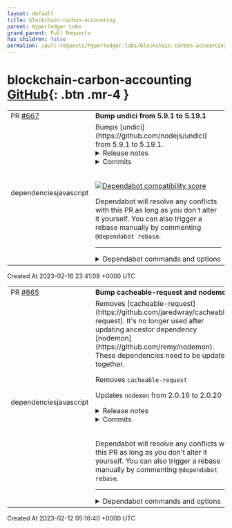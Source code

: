```yaml
---
layout: default
title: blockchain-carbon-accounting
parent: Hyperledger Labs
grand_parent: Pull Requests
has_children: false
permalink: /pull-requests/hyperledger-labs/blockchain-carbon-accounting
---
```


# blockchain-carbon-accounting <span class="fs-3 right-align">[GitHub](https://github.com/hyperledger-labs/blockchain-carbon-accounting){: .btn .mr-4 }</span>


<div>
    <table>
        <tr>
            <td>
                PR <a href="https://github.com/hyperledger-labs/blockchain-carbon-accounting/pull/667" class=".btn">#667</a>
            </td>
            <td>
                <b>
                    Bump undici from 5.9.1 to 5.19.1
                </b>
            </td>
        </tr>
        <tr>
            <td>
                <span class="chip">dependencies</span><span class="chip">javascript</span>
            </td>
            <td>
                Bumps [undici](https://github.com/nodejs/undici) from 5.9.1 to 5.19.1.
<details>
<summary>Release notes</summary>
<p><em>Sourced from <a href="https://github.com/nodejs/undici/releases">undici's releases</a>.</em></p>
<blockquote>
<h2>v5.19.1</h2>
<h2>⚠️ Security Release ⚠️</h2>
<ul>
<li><a href="https://github.com/nodejs/undici/security/advisories/GHSA-r6ch-mqf9-qc9w">Regular Expression Denial of Service in Headers</a> with CVE-2023-24807</li>
<li><a href="https://github.com/nodejs/undici/security/advisories/GHSA-5r9g-qh6m-jxff">CRLF Injection in Nodejs ‘undici’ via host</a> with CVE-2023-23936</li>
</ul>
<p>This release is part of the Node.js security release train: <a href="https://nodejs.org/en/blog/vulnerability/february-2023-security-releases/">https://nodejs.org/en/blog/vulnerability/february-2023-security-releases/</a></p>
<h2>v5.19.0</h2>
<h2>What's Changed</h2>
<ul>
<li>fix(fetch): raise AbortSignal max event listeners by <a href="https://github.com/KhafraDev"><code>@​KhafraDev</code></a> in <a href="https://github-redirect.dependabot.com/nodejs/undici/pull/1910">nodejs/undici#1910</a></li>
<li>fix: content-disposition header parsing by <a href="https://github.com/climba03003"><code>@​climba03003</code></a> in <a href="https://github-redirect.dependabot.com/nodejs/undici/pull/1911">nodejs/undici#1911</a></li>
<li>fix: remove test by <a href="https://github.com/KhafraDev"><code>@​KhafraDev</code></a> in <a href="https://github-redirect.dependabot.com/nodejs/undici/pull/1916">nodejs/undici#1916</a></li>
<li>feat: add Headers.prototype.getSetCookie by <a href="https://github.com/KhafraDev"><code>@​KhafraDev</code></a> in <a href="https://github-redirect.dependabot.com/nodejs/undici/pull/1915">nodejs/undici#1915</a></li>
<li>fix(headers): clone getSetCookie list &amp; add getSetCookie type by <a href="https://github.com/KhafraDev"><code>@​KhafraDev</code></a> in <a href="https://github-redirect.dependabot.com/nodejs/undici/pull/1917">nodejs/undici#1917</a></li>
<li>doc(mock): update out-of-date reply documentation by <a href="https://github.com/p9f"><code>@​p9f</code></a> in <a href="https://github-redirect.dependabot.com/nodejs/undici/pull/1913">nodejs/undici#1913</a></li>
<li>fix(types): add missing keepAlive params by <a href="https://github.com/SkeLLLa"><code>@​SkeLLLa</code></a> in <a href="https://github-redirect.dependabot.com/nodejs/undici/pull/1918">nodejs/undici#1918</a></li>
<li>Make the fetch() abort test pass locally, on Linux and Mac, Node 18/19. by <a href="https://github.com/mcollina"><code>@​mcollina</code></a> in <a href="https://github-redirect.dependabot.com/nodejs/undici/pull/1927">nodejs/undici#1927</a></li>
</ul>
<h2>New Contributors</h2>
<ul>
<li><a href="https://github.com/climba03003"><code>@​climba03003</code></a> made their first contribution in <a href="https://github-redirect.dependabot.com/nodejs/undici/pull/1911">nodejs/undici#1911</a></li>
<li><a href="https://github.com/p9f"><code>@​p9f</code></a> made their first contribution in <a href="https://github-redirect.dependabot.com/nodejs/undici/pull/1913">nodejs/undici#1913</a></li>
</ul>
<p><strong>Full Changelog</strong>: <a href="https://github.com/nodejs/undici/compare/v5.18.0...v5.19.0">https://github.com/nodejs/undici/compare/v5.18.0...v5.19.0</a></p>
<h2>v5.18.0</h2>
<h2>What's Changed</h2>
<ul>
<li>Add ability to set TCP keepalive by <a href="https://github.com/xconverge"><code>@​xconverge</code></a> in <a href="https://github-redirect.dependabot.com/nodejs/undici/pull/1904">nodejs/undici#1904</a></li>
<li>use faster timers by <a href="https://github.com/ronag"><code>@​ronag</code></a> in <a href="https://github-redirect.dependabot.com/nodejs/undici/pull/1908">nodejs/undici#1908</a></li>
<li>fix: ensure header value is a string by <a href="https://github.com/ronag"><code>@​ronag</code></a> in <a href="https://github-redirect.dependabot.com/nodejs/undici/pull/1899">nodejs/undici#1899</a></li>
</ul>
<p><strong>Full Changelog</strong>: <a href="https://github.com/nodejs/undici/compare/v5.17.1...v5.18.0">https://github.com/nodejs/undici/compare/v5.17.1...v5.18.0</a></p>
<h2>v5.17.1</h2>
<h2>What's Changed</h2>
<ul>
<li>fix: bad buffer slice (<a href="https://github.com/nodejs/undici/commit/d2be675575512794dcd41b9683b209fc15368154">https://github.com/nodejs/undici/commit/d2be675575512794dcd41b9683b209fc15368154</a>)</li>
</ul>
<p><strong>Full Changelog</strong>: <a href="https://github.com/nodejs/undici/compare/v5.17.0...v5.17.1">https://github.com/nodejs/undici/compare/v5.17.0...v5.17.1</a></p>
<h2>v5.17.0</h2>
<h2>What's Changed</h2>
<ul>
<li>fix(wpts): Blob is a global getter in &gt;=v19.x.x by <a href="https://github.com/KhafraDev"><code>@​KhafraDev</code></a> in <a href="https://github-redirect.dependabot.com/nodejs/undici/pull/1880">nodejs/undici#1880</a></li>
<li>doc: fix anchor links dispatcher.stream by <a href="https://github.com/RafaelGSS"><code>@​RafaelGSS</code></a> in <a href="https://github-redirect.dependabot.com/nodejs/undici/pull/1881">nodejs/undici#1881</a></li>
<li>wpt: make runner more resilient by <a href="https://github.com/KhafraDev"><code>@​KhafraDev</code></a> in <a href="https://github-redirect.dependabot.com/nodejs/undici/pull/1884">nodejs/undici#1884</a></li>
<li>Make test pass in v19.x by <a href="https://github.com/mcollina"><code>@​mcollina</code></a> in <a href="https://github-redirect.dependabot.com/nodejs/undici/pull/1879">nodejs/undici#1879</a></li>
<li>Correct the type of DispatchOptions[&quot;headers&quot;] by <a href="https://github.com/pan93412"><code>@​pan93412</code></a> in <a href="https://github-redirect.dependabot.com/nodejs/undici/pull/1896">nodejs/undici#1896</a></li>
<li>perf(content-type parser): faster string collector by <a href="https://github.com/KhafraDev"><code>@​KhafraDev</code></a> in <a href="https://github-redirect.dependabot.com/nodejs/undici/pull/1894">nodejs/undici#1894</a></li>
<li>feat: expose content-type parser by <a href="https://github.com/KhafraDev"><code>@​KhafraDev</code></a> in <a href="https://github-redirect.dependabot.com/nodejs/undici/pull/1895">nodejs/undici#1895</a></li>
<li>fix(types): Update DispatchOptions type for missing &quot;blocking&quot; by <a href="https://github.com/xconverge"><code>@​xconverge</code></a> in <a href="https://github-redirect.dependabot.com/nodejs/undici/pull/1889">nodejs/undici#1889</a></li>
</ul>
<!-- raw HTML omitted -->
</blockquote>
<p>... (truncated)</p>
</details>
<details>
<summary>Commits</summary>
<ul>
<li><a href="https://github.com/nodejs/undici/commit/984d53bad97c98529424a7f3bef6be1d0e76d039"><code>984d53b</code></a> Bumped v5.19.1</li>
<li><a href="https://github.com/nodejs/undici/commit/6c32c0fd5b874328e5e1f635e2cc431aa21cddab"><code>6c32c0f</code></a> lint fixes</li>
<li><a href="https://github.com/nodejs/undici/commit/f2324e549943f0b0937b09fb1c0c16cc7c93abdf"><code>f2324e5</code></a> Merge pull request from GHSA-r6ch-mqf9-qc9w</li>
<li><a href="https://github.com/nodejs/undici/commit/a2eff05401358f6595138df963837c24348f2034"><code>a2eff05</code></a> Merge pull request from GHSA-5r9g-qh6m-jxff</li>
<li><a href="https://github.com/nodejs/undici/commit/f5c89e5c87c7d702996b152c4ad86302b60c4181"><code>f5c89e5</code></a> Bumped v5.19.0</li>
<li><a href="https://github.com/nodejs/undici/commit/f7c6c6a4a2aef7ee3b8207c4eeab700cb0cfc7dc"><code>f7c6c6a</code></a> Make the fetch() abort test pass locally, on Linux and Mac, Node 18 and 19 (#...</li>
<li><a href="https://github.com/nodejs/undici/commit/aebb232d22e9adafce015b985093114a95b560f0"><code>aebb232</code></a> fix(types): add missing keepAlive params (<a href="https://github-redirect.dependabot.com/nodejs/undici/issues/1918">#1918</a>)</li>
<li><a href="https://github.com/nodejs/undici/commit/e155c6db5cec9bc577d548fa7c7378013631c79c"><code>e155c6d</code></a> doc(mock): update out-of-date reply documentation (<a href="https://github-redirect.dependabot.com/nodejs/undici/issues/1913">#1913</a>)</li>
<li><a href="https://github.com/nodejs/undici/commit/87fa73498d6014a33989179cfaa4347dcb29600f"><code>87fa734</code></a> fix(headers): clone getSetCookie list &amp; add getSetCookie type (<a href="https://github-redirect.dependabot.com/nodejs/undici/issues/1917">#1917</a>)</li>
<li><a href="https://github.com/nodejs/undici/commit/ba5ef44b71eff5a86a8473850a326ff7392664d3"><code>ba5ef44</code></a> feat: add Headers.prototype.getSetCookie (<a href="https://github-redirect.dependabot.com/nodejs/undici/issues/1915">#1915</a>)</li>
<li>Additional commits viewable in <a href="https://github.com/nodejs/undici/compare/v5.9.1...v5.19.1">compare view</a></li>
</ul>
</details>
<br />


[![Dependabot compatibility score](https://dependabot-badges.githubapp.com/badges/compatibility_score?dependency-name=undici&package-manager=npm_and_yarn&previous-version=5.9.1&new-version=5.19.1)](https://docs.github.com/en/github/managing-security-vulnerabilities/about-dependabot-security-updates#about-compatibility-scores)

Dependabot will resolve any conflicts with this PR as long as you don't alter it yourself. You can also trigger a rebase manually by commenting `@dependabot rebase`.

[//]: # (dependabot-automerge-start)
[//]: # (dependabot-automerge-end)

---

<details>
<summary>Dependabot commands and options</summary>
<br />

You can trigger Dependabot actions by commenting on this PR:
- `@dependabot rebase` will rebase this PR
- `@dependabot recreate` will recreate this PR, overwriting any edits that have been made to it
- `@dependabot merge` will merge this PR after your CI passes on it
- `@dependabot squash and merge` will squash and merge this PR after your CI passes on it
- `@dependabot cancel merge` will cancel a previously requested merge and block automerging
- `@dependabot reopen` will reopen this PR if it is closed
- `@dependabot close` will close this PR and stop Dependabot recreating it. You can achieve the same result by closing it manually
- `@dependabot ignore this major version` will close this PR and stop Dependabot creating any more for this major version (unless you reopen the PR or upgrade to it yourself)
- `@dependabot ignore this minor version` will close this PR and stop Dependabot creating any more for this minor version (unless you reopen the PR or upgrade to it yourself)
- `@dependabot ignore this dependency` will close this PR and stop Dependabot creating any more for this dependency (unless you reopen the PR or upgrade to it yourself)
- `@dependabot use these labels` will set the current labels as the default for future PRs for this repo and language
- `@dependabot use these reviewers` will set the current reviewers as the default for future PRs for this repo and language
- `@dependabot use these assignees` will set the current assignees as the default for future PRs for this repo and language
- `@dependabot use this milestone` will set the current milestone as the default for future PRs for this repo and language

You can disable automated security fix PRs for this repo from the [Security Alerts page](https://github.com/hyperledger-labs/blockchain-carbon-accounting/network/alerts).

</details>
            </td>
        </tr>
    </table>
    <div class="right-align">
        Created At 2023-02-16 23:41:08 +0000 UTC
    </div>
</div>

<div>
    <table>
        <tr>
            <td>
                PR <a href="https://github.com/hyperledger-labs/blockchain-carbon-accounting/pull/665" class=".btn">#665</a>
            </td>
            <td>
                <b>
                    Bump cacheable-request and nodemon
                </b>
            </td>
        </tr>
        <tr>
            <td>
                <span class="chip">dependencies</span><span class="chip">javascript</span>
            </td>
            <td>
                Removes [cacheable-request](https://github.com/jaredwray/cacheable-request). It's no longer used after updating ancestor dependency [nodemon](https://github.com/remy/nodemon). These dependencies need to be updated together.

Removes `cacheable-request`

Updates `nodemon` from 2.0.16 to 2.0.20
<details>
<summary>Release notes</summary>
<p><em>Sourced from <a href="https://github.com/remy/nodemon/releases">nodemon's releases</a>.</em></p>
<blockquote>
<h2>v2.0.20</h2>
<h2><a href="https://github.com/remy/nodemon/compare/v2.0.19...v2.0.20">2.0.20</a> (2022-09-16)</h2>
<h3>Bug Fixes</h3>
<ul>
<li>remove postinstall script (<a href="https://github.com/remy/nodemon/commit/e099e91cb6ff9cbb7912af86d22b91cd855a1ad0">e099e91</a>)</li>
</ul>
<h2>v2.0.19</h2>
<h2><a href="https://github.com/remy/nodemon/compare/v2.0.18...v2.0.19">2.0.19</a> (2022-07-05)</h2>
<h3>Bug Fixes</h3>
<ul>
<li>Replace update notifier with simplified deps (<a href="https://github-redirect.dependabot.com/remy/nodemon/issues/2033">#2033</a>) (<a href="https://github.com/remy/nodemon/commit/176c4a6bed989fe94f103c905e5eee341d26794d">176c4a6</a>), closes <a href="https://github-redirect.dependabot.com/remy/nodemon/issues/1961">#1961</a> <a href="https://github-redirect.dependabot.com/remy/nodemon/issues/2028">#2028</a></li>
</ul>
<h2>v2.0.18</h2>
<h2><a href="https://github.com/remy/nodemon/compare/v2.0.17...v2.0.18">2.0.18</a> (2022-06-23)</h2>
<h3>Bug Fixes</h3>
<ul>
<li>revert update-notifier forcing esm (<a href="https://github.com/remy/nodemon/commit/1b3bc8c3c839024d0de4392f56be571a4b660754">1b3bc8c</a>)</li>
</ul>
<h2>v2.0.17</h2>
<h2><a href="https://github.com/remy/nodemon/compare/v2.0.16...v2.0.17">2.0.17</a> (2022-06-23)</h2>
<h3>Bug Fixes</h3>
<ul>
<li>bump update-notifier to v6.0.0 (<a href="https://github-redirect.dependabot.com/remy/nodemon/issues/2029">#2029</a>) (<a href="https://github.com/remy/nodemon/commit/0144e4ff3e26ac7f8b3d1ee19fd9fd72f827780f">0144e4f</a>)</li>
<li>update packge-lock (<a href="https://github.com/remy/nodemon/commit/27e91c36819d510a3e64111957a8ce13f0e186bc">27e91c3</a>)</li>
</ul>
</blockquote>
</details>
<details>
<summary>Commits</summary>
<ul>
<li><a href="https://github.com/remy/nodemon/commit/e099e91cb6ff9cbb7912af86d22b91cd855a1ad0"><code>e099e91</code></a> fix: remove postinstall script</li>
<li><a href="https://github.com/remy/nodemon/commit/05de353d4de1a7e1f2aa2c9bf641c3fe2d652122"><code>05de353</code></a> chore: supports</li>
<li><a href="https://github.com/remy/nodemon/commit/876d60c8a241f13376f1b32f853d48ae77ec69a4"><code>876d60c</code></a> chore: supporters</li>
<li><a href="https://github.com/remy/nodemon/commit/188f2d3cdc960fce5d7413e1326da76bd5be780c"><code>188f2d3</code></a> chore: supporters</li>
<li><a href="https://github.com/remy/nodemon/commit/a1ad44a876df74be742c64af5640b300c302b977"><code>a1ad44a</code></a> chore: supporters update</li>
<li><a href="https://github.com/remy/nodemon/commit/8abd3fc9daff813199042c26a1e8aa5691a5ab37"><code>8abd3fc</code></a> chore: supporters update</li>
<li><a href="https://github.com/remy/nodemon/commit/30c80f8a4eee379fa2ebad95b81c42ef11670829"><code>30c80f8</code></a> chore: add unused files to .npmignore (<a href="https://github-redirect.dependabot.com/remy/nodemon/issues/2055">#2055</a>)</li>
<li><a href="https://github.com/remy/nodemon/commit/3dd38deb4a97a52608aac148200b48d844df0a66"><code>3dd38de</code></a> docs: added link on banner (<a href="https://github-redirect.dependabot.com/remy/nodemon/issues/1944">#1944</a>)</li>
<li><a href="https://github.com/remy/nodemon/commit/fb51359dde4b4ad6081f6c2690d1052fc8f5fcaf"><code>fb51359</code></a> docs: add important note about ignore rules</li>
<li><a href="https://github.com/remy/nodemon/commit/8fe7d770d06305e5e7a4aa4ab4783d4b2c5eaac8"><code>8fe7d77</code></a> chore: supporters</li>
<li>Additional commits viewable in <a href="https://github.com/remy/nodemon/compare/v2.0.16...v2.0.20">compare view</a></li>
</ul>
</details>
<br />


Dependabot will resolve any conflicts with this PR as long as you don't alter it yourself. You can also trigger a rebase manually by commenting `@dependabot rebase`.

[//]: # (dependabot-automerge-start)
[//]: # (dependabot-automerge-end)

---

<details>
<summary>Dependabot commands and options</summary>
<br />

You can trigger Dependabot actions by commenting on this PR:
- `@dependabot rebase` will rebase this PR
- `@dependabot recreate` will recreate this PR, overwriting any edits that have been made to it
- `@dependabot merge` will merge this PR after your CI passes on it
- `@dependabot squash and merge` will squash and merge this PR after your CI passes on it
- `@dependabot cancel merge` will cancel a previously requested merge and block automerging
- `@dependabot reopen` will reopen this PR if it is closed
- `@dependabot close` will close this PR and stop Dependabot recreating it. You can achieve the same result by closing it manually
- `@dependabot ignore this major version` will close this PR and stop Dependabot creating any more for this major version (unless you reopen the PR or upgrade to it yourself)
- `@dependabot ignore this minor version` will close this PR and stop Dependabot creating any more for this minor version (unless you reopen the PR or upgrade to it yourself)
- `@dependabot ignore this dependency` will close this PR and stop Dependabot creating any more for this dependency (unless you reopen the PR or upgrade to it yourself)
- `@dependabot use these labels` will set the current labels as the default for future PRs for this repo and language
- `@dependabot use these reviewers` will set the current reviewers as the default for future PRs for this repo and language
- `@dependabot use these assignees` will set the current assignees as the default for future PRs for this repo and language
- `@dependabot use this milestone` will set the current milestone as the default for future PRs for this repo and language

You can disable automated security fix PRs for this repo from the [Security Alerts page](https://github.com/hyperledger-labs/blockchain-carbon-accounting/network/alerts).

</details>
            </td>
        </tr>
    </table>
    <div class="right-align">
        Created At 2023-02-12 05:16:40 +0000 UTC
    </div>
</div>

